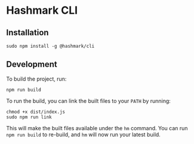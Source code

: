# Hashmark CLI

## Installation
```
sudo npm install -g @hashmark/cli
```

## Development
To build the project, run:

```
npm run build
```

To run the build, you can link the built files to your `PATH` by running:

```
chmod +x dist/index.js
sudo npm run link
```

This will make the built files available under the `hm` command. You can run `npm run build` to re-build, and `hm` will now run your latest build.
